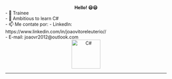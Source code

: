 <div align="center" style="font-weight: bold">Hello! 😃😃</div>
- 🔭 Trainee<br/>
- 🌱 Ambitious to learn C#<br/>
- 📫 Me contate por: 
- LinkedIn: https://www.linkedin.com/in/joaovitoreleuterio//<br/>
- E-mail: joaovr2012@outlook.com
<br/>

<div align="center">
  <a href="https://github.com/eleuteriojv%22%3E"></a>
  <img title="C#" width="90px" height="90px" src="https://cdn.jsdelivr.net/gh/devicons/devicon/icons/csharp/csharp-original.svg" />
</div>
<hr/>
<div style="display: inline_block" align="center">
  <img title=".NET CORE" width="30px" height="30px" src="https://cdn.jsdelivr.net/gh/devicons/devicon/icons/dotnetcore/dotnetcore-plain.svg%22/%3E
  <img title="C#" width="30px" height="30px" src="https://cdn.jsdelivr.net/gh/devicons/devicon/icons/csharp/csharp-original.svg%22/%3E
  <img title="Python" width="30px" height="30px" src="https://cdn.jsdelivr.net/gh/devicons/devicon/icons/python/python-original-wordmark.svg%22/%3E
  <img title="HTML" width="30px" height="30px" src="https://cdn.jsdelivr.net/gh/devicons/devicon/icons/html5/html5-original-wordmark.svg%22/%3E
  <img title="CSS" width="30px" height="30px" src="https://cdn.jsdelivr.net/gh/devicons/devicon/icons/css3/css3-original-wordmark.svg%22/%3E
  <img title="Bootstrap" width="30px" height="30px" src="https://cdn.jsdelivr.net/gh/devicons/devicon/icons/bootstrap/bootstrap-plain-wordmark.svg%22/%3E
</div>

